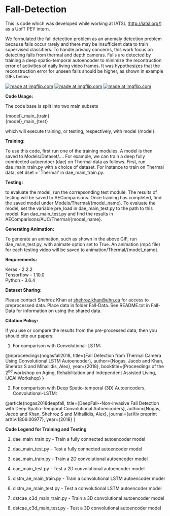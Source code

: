 # Fall-Detection

This is code which was developed while working at IATSL (http://iatsl.org/) as a UofT PEY intern. 

We formulated the fall detection problem as an anomaly detection problem because falls occur rarely and there may be insufficient data to train supervised classifiers. To handle privacy concerns, this work focus on detecting falls from thermal and depth cameras.
Falls are detected by training a deep spatio-temporal autoencoder to minimize the recontruction error of activities of daily living video frames. It was hypothesizes that the reconstruction error for unseen falls should be higher, as shown in example GIFs below:

<a href="https://imgflip.com/gif/2gb012"><img src="https://i.imgflip.com/2gb012.gif" title="made at imgflip.com"/></a> <a href="https://imgflip.com/gif/2fxxpd"><img src="https://i.imgflip.com/2fxxpd.gif" title="made at imgflip.com"/></a> <a href="https://imgflip.com/gif/2fxzt3"><img src="https://i.imgflip.com/2fxzt3.gif" title="made at imgflip.com"/></a>

**Code Usage:**

The code base is split into two main subsets

{model}\_main\_{train}  
{model}\_main\_{test}

which will execute training, or testing, respectively, with model {model}. 

**Training:**

To use this code, first run one of the training modules. A model is then saved to Models/Dataset/....
For example, we can train a deep fully conntected autoendoer (dae) on Thermal data as follows. First, run dae_main_train.py with a choice of dataset. For instance to train on Thermal data, set dset = 'Thermal' in dae_main_train.py.

**Testing:**

to evaluate the model, run the correpsonding test module. The results of testing will be saved to AEComparisons. Once training has completed, find the saved model under Models/Thermal/{model_name}. To evaluate the model, set the variable pre_load in dae_main_test.py to the path to this model. Run dae_main_test.py and find the results in AEComparisons/AUC/Thermal/{model_name}.

**Generating Animation:**

To generate an animation, such as shown in the above GIF, run dae_main_test.py, with animate option set to True. An animation (mp4 file) for each testing video will be saved to animation/Thermal/{model_name}.


**Requirements:**

Keras - 2.2.2  
Tensorflow - 1.10.0  
Python - 3.6.4

**Dataset Sharing:**  

Please contact Shehroz Khan at shehroz.khan@uhn.ca for access to preprocessed data. Place data in folder Fall-Data. See README.txt in Fall-Data for information on using the shared data.

**Citation Policy:**

If you use or compare the results from the pre-processed data, then you should cite our papers:

1. For comparison with Convolutional-LSTM: 

@inproceedings{nogasfall2018,
  title={Fall Detection from Thermal Camera Using Convolutional LSTM Autoencoder},
  author={Nogas, Jacob and Khan, Shehroz S and Mihailidis, Alex},
  year={2018},
  booktitle={Proceedings of the $2^{nd}$ workshop on Aging, Rehabilitation and Independent Assisted Living, IJCAI Workshop}
}

2. For comparison with Deep Spatio-temporal (3D) Autoencoders, Convolutional-LSTM: 

@article{nogas2018deepfall,
  title={DeepFall--Non-invasive Fall Detection with Deep Spatio-Temporal Convolutional Autoencoders},
  author={Nogas, Jacob and Khan, Shehroz S and Mihailidis, Alex},
  journal={arXiv preprint arXiv:1809.00977},
  year={2018}
}

**Code Legend for Training and Testing**

1. dae_main_train.py - Train a fully connected autoencoder model
2. dae_main_test.py - Test a fully connected autoencoder model

3. cae_main_train.py - Train a 2D convolutional autoencoder model
4. cae_main_test.py - Test a 2D convolutional autoencoder model


5. clstm_ae_main_train.py - Train a convolutional LSTM autoencoder model
6. clstm_ae_main_test.py - Test a convolutional LSTM autoencoder model

7. dstcae_c3d_main_train.py - Train a 3D convolutional autoencoder model
8. dstcae_c3d_main_test.py - Test a 3D convolutional autoencoder model

